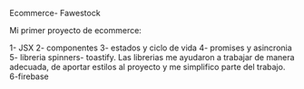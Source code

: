 Ecommerce- Fawestock

Mi primer proyecto de ecommerce:

1- JSX
2- componentes
3- estados y ciclo de vida
4- promises y asincronia
5- libreria spinners- toastify. Las librerias me ayudaron a trabajar de manera adecuada, de aportar estilos al proyecto y me simplifico parte del trabajo.
6-firebase